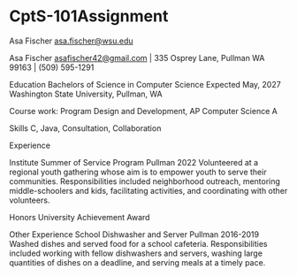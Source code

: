 # CptS-101Assignment
Asa Fischer
asa.fischer@wsu.edu


Asa Fischer
asafischer42@gmail.com | 335 Osprey Lane, Pullman WA 99163 | (509) 595-1291

Education
Bachelors of Science in Computer Science					Expected May, 2027
Washington State University, Pullman, WA	

Course work:
Program Design and Development, AP Computer Science A

Skills
C, Java, Consultation, Collaboration 

Experience


Institute Summer of Service Program		 Pullman 				2022
Volunteered at a regional youth gathering whose aim is to empower youth to serve their
communities. Responsibilities included neighborhood outreach, mentoring middle-schoolers
and kids, facilitating activities, and coordinating with other volunteers.

Honors
University Achievement Award

Other Experience
School Dishwasher and Server			 Pullman			2016-2019
Washed dishes and served food for a school cafeteria. Responsibilities included working with fellow dishwashers and servers, washing large quantities of dishes on a deadline, and serving meals at a timely pace.


